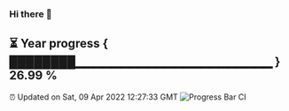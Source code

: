 ### Hi there 👋
⏳ Year progress { ████████▁▁▁▁▁▁▁▁▁▁▁▁▁▁▁▁▁▁▁▁▁▁ } 26.99 %
---
⏰ Updated on Sat, 09 Apr 2022 12:27:33 GMT
![Progress Bar CI](https://github.com/liununu/liununu/workflows/Progress%20Bar%20CI/badge.svg)
